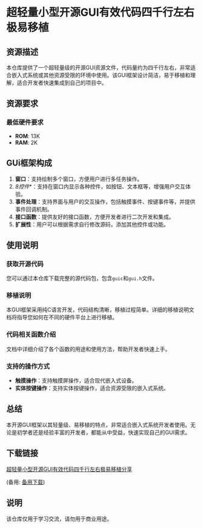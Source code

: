 # 超轻量小型开源GUI有效代码四千行左右极易移植

## 资源描述

本仓库提供了一个超轻量级的开源GUI资源文件，代码量约为四千行左右，非常适合嵌入式系统或其他资源受限的环境中使用。该GUI框架设计简洁，易于移植和理解，适合开发者快速集成到自己的项目中。

## 资源要求

### 最低硬件要求
- **ROM**: 13K
- **RAM**: 2K

## GUi框架构成

1. **窗口**：支持绘制多个窗口，方便用户进行多任务操作。
2. *8控件**：支持在窗口内显示各种控件，如按钮、文本框等，增强用户交互体验。
3. **事件处理**：支持界面与用户的交互操作，包括触摸事件、按键事件等，并提供事件回调机制。
4. **接口函数**：提供友好的接口函数，方便开发者进行二次开发和集成。
5. **扩展性**：用户可以根据需求自行修改源码，添加其他控件或功能。

## 使用说明

### 获取开源代码
您可以通过本仓库下载完整的源代码包，包含`guic`和`gui.h`文件。

### 移植说明
本GUI框架采用纯C语言开发，代码结构清晰，移植过程简单。详细的移植说明文档将指导您如何在不同的硬件平台上进行移植。

### 代码相关函数介绍
文档中详细介绍了各个函数的用途和使用方法，帮助开发者快速上手。

### 支持的操作方式
- **触摸操作**：支持触摸屏操作，适合现代嵌入式设备。
- **实体按键操作**：支持实体按键操作，适合资源受限的嵌入式系统。

## 总结

本开源GUI框架以其轻量级、易移植的特点，非常适合嵌入式系统开发者使用。无论是初学者还是经验丰富的开发者，都能从中受益，快速实现自己的GUI需求。

## 下载链接
[超轻量小型开源GUI有效代码四千行左右极易移植分享](https://pan.quark.cn/s/69a7440bb388) 

(备用: [备用下载](https://pan.baidu.com/s/1MRUwQ1dnQQpTOBo1u0Fbmg?pwd=1234))

## 说明

该仓库仅用于学习交流，请勿用于商业用途。
